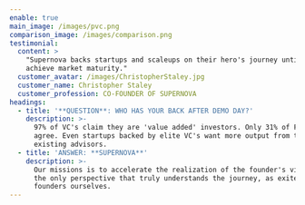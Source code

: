 ```yaml
---
enable: true
main_image: /images/pvc.png
comparison_image: /images/comparison.png
testimonial:
  content: >
    "Supernova backs startups and scaleups on their hero's journey until they
    achieve market maturity."
  customer_avatar: /images/ChristopherStaley.jpg
  customer_name: Christopher Staley
  customer_profession: CO-FOUNDER OF SUPERNOVA
headings:
  - title: '**QUESTION**: WHO HAS YOUR BACK AFTER DEMO DAY?'
    description: >-
      97% of VC's claim they are 'value added' investors. Only 31% of Founders
      agree. Even startups backed by elite VC's want more output from their
      existing advisors.
  - title: 'ANSWER: **SUPERNOVA**'
    description: >-
      Our missions is to accelerate the realization of the founder's vision from
      the only perspective that truly understands the journey, as exited
      founders ourselves.
---
```


